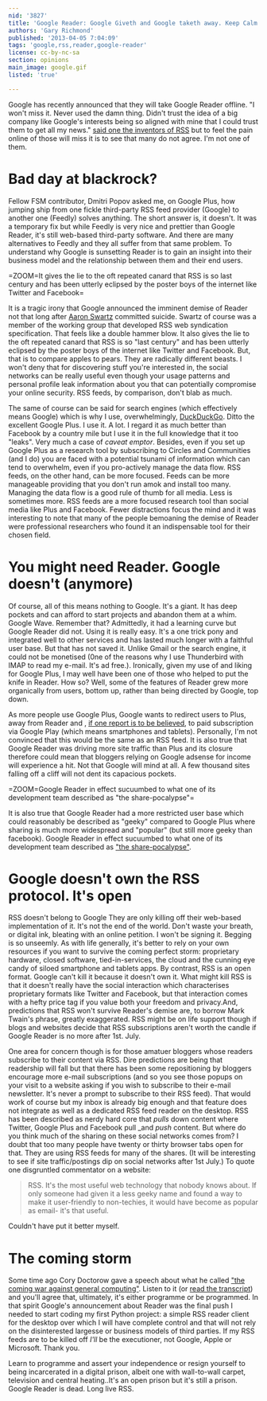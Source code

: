 ```yaml
---
nid: '3827'
title: 'Google Reader: Google Giveth and Google taketh away. Keep Calm and Carry On'
authors: 'Gary Richmond'
published: '2013-04-05 7:04:09'
tags: 'google,rss,reader,google-reader'
license: cc-by-nc-sa
section: opinions
main_image: google.gif
listed: 'true'

---
```

Google has recently announced that they will take Google Reader offline. "I won't miss it. Never used the damn thing. Didn't trust the idea of a big company like Google's interests being so aligned with mine that I could trust them to get all my news." [said one the inventors of RSS](http://threads2.scripting.com/2013/march/goodbyeGoogleReader) but to feel the pain online of those will miss it is to see that many do not agree. I'm not one of them.


# Bad day at blackrock?


Fellow FSM contributor, Dmitri Popov asked me, on Google Plus, how jumping ship from one fickle third-party RSS feed provider (Google) to another one (Feedly) solves anything. The short answer is, it doesn't. It was a temporary fix but while Feedly is very nice and prettier than Google Reader, it's still web-based third-party software. And there are many alternatives to Feedly and they all suffer from that same problem. To understand why Google is sunsetting Reader is to gain an insight into their business model and the relationship between them and their end users.

=ZOOM=It gives the lie to the oft repeated canard that RSS is so last century and has been utterly eclipsed by the poster boys of the internet like Twitter and Facebook=

It is a tragic irony that Google announced the imminent demise of Reader not that long after [Aaron Swartz](https://en.wikipedia.org/wiki/Aaron_Swartz) committed suicide. Swartz of course was a member of the working group that developed RSS web syndication specification. That feels like a double hammer blow. It also gives the lie to the oft repeated canard that RSS is so "last century" and has been utterly eclipsed by the poster boys of the internet like Twitter and Facebook. But, that is to compare apples to pears. They are radically different beasts. I won't deny that for discovering stuff you're interested in, the social networks can be really useful even though your usage patterns and personal profile leak information about you that can potentially compromise your online security. RSS feeds, by comparison, don't blab as much.

The same of course can be said for search engines (which effectively means Google) which is why I use, overwhelmingly, [DuckDuckGo](https://duckduckgo.com/privacy). Ditto the excellent Google Plus. I use it. A lot. I regard it as much better than Facebook by a country mile but I use it in the full knowledge that it too "leaks". Very much a case of _caveat emptor_. Besides, even if you set up Google Plus as a research tool by subscribing to Circles and Communities (and I do) you are faced with a potential tsunami of information which can tend to overwhelm, even if you pro-actively manage the data flow. RSS feeds, on the other hand, can be more focused. Feeds can be more manageable providing that you don't run amok and install too many. Managing the data flow is a good rule of thumb for all media. Less is sometimes more. RSS feeds are a more focused research tool than social media like Plus and Facebook. Fewer distractions focus the mind and it was interesting to note that many of the people bemoaning the demise of Reader were professional researchers who found it an indispensable tool for their chosen field.

# You might need Reader. Google doesn't (anymore)

Of course, all of this means nothing to Google. It's a giant. It has deep pockets and can afford to start projects and abandon them at a whim. Google Wave. Remember that? Admittedly, it had a learning curve but Google Reader did not. Using it is really easy. It's a one trick pony and integrated well to other services and has lasted much longer with a faithful user base. But that has not saved it. Unlike Gmail or the search engine, it could not be monetised (0ne of the reasons why I use Thunderbird with IMAP to read my e-mail. It's ad free.). Ironically, given my use of and liking for Google Plus, I may well have been one of those who helped to put the knife in Reader. How so? Well, some of the features of Reader grew more organically from users, bottom up, rather than being directed by Google, top down. 

As more people use Google Plus, Google wants to redirect users to Plus, away from Reader and , [if one report is to be believed](http://www.androidpolice.com/2013/03/15/introducing-google-play-news-a-newspaper-section-is-on-its-way-to-the-play-store/), to paid subscription via Google Play (which means smartphones and tablets). Personally, I'm not convinced that this would be the same as an RSS feed. It is also true that Google Reader was driving more site traffic than Plus and its closure therefore could mean that bloggers relying on Google adsense for income will experience a hit. Not that Google will mind at all. A few thousand sites falling off a cliff will not dent its capacious pockets.

=ZOOM=Google Reader in effect sucuumbed to what one of its development team described as "the share-pocalypse"=

It is also true that Google Reader had a more restricted user base which could reasonably be described as "geeky" compared to Google Plus where sharing is much more widespread and "popular" (but still more geeky than facebook). Google Reader in effect sucuumbed to what one of its development team described as ["the share-pocalypse"](http://thenextweb.com/google/2013/03/14/former-google-reader-product-manager-confirms-our-suspicions-its-demise-is-all-about-google/). 

# Google doesn't own the RSS protocol. It's open

RSS doesn't belong to Google They are only killing off their web-based implementation of it. It's not the end of the world. Don't waste your breath, or digital ink, bleating with an online petition. I won't be signing it. Begging is so unseemly. As with life generally, it's better to rely on your own resources if you want to survive the coming perfect storm: proprietary hardware, closed software, tied-in-services, the cloud and the cunning eye candy of siloed smartphone and tablets apps. By contrast, RSS is an open format. Google can't kill it because it doesn't own it. What might kill RSS is that it doesn't really have the social interaction which characterises proprietary formats like Twitter and Facebook, but that interaction comes with a hefty price tag if you value both your freedom and privacy.And, predictions that RSS won't survive Reader's demise are, to borrow Mark Twain's phrase, greatly exaggerated. RSS might be on life support though if blogs and websites decide that RSS subscriptions aren't worth the candle if Google Reader is no more after 1st. July. 

One area for concern though is for those amatuer bloggers whose readers subscribe to their content via RSS. Dire predictions are being that readership will fall but that there has been some repositioning by bloggers encourage more e-mail subscriptions (and so you see those popups on your visit to a website asking if you wish to subscribe to their e-mail newsletter. It's never a prompt to subscribe to their RSS feed). That would work of course but my inbox is already big enough and that feature does not integrate as well as a dedicated RSS feed reader on the desktop. RSS has been described as nerdy hard core that _pulls_ down content where Twitter, Google Plus and Facebook pull _and _push_ content. But where do you think much of the sharing on these social networks comes from? I doubt that too many people have twenty or thirty browser tabs open for that. They are using RSS feeds for many of the shares. (It will be interesting to see if site traffic/postings dip on social networks after 1st July.) To quote one disgruntled commentator on a website: 

> RSS. It's the most useful web technology that nobody knows about. If only someone had given it a less geeky name and found a way to make it user-friendly to non-techies, it would have become as popular as email- it's that useful.

Couldn't have put it better myself. 

# The coming storm

Some time ago Cory Doctorow gave a speech about what he called ["the coming war against general computing"](http://boingboing.net/2011/12/27/the-coming-war-on-general-purp.html). Listen to it (or [read the transcript](https://github.com/jwise/28c3-doctorow/blob/master/transcript.md)) and you'll agree that, ultimately, it's either programme or be programmed. In that spirit Google's announcement about Reader was the final push I needed to start coding my first Python project: a simple RSS reader client for the desktop over which I will have complete control and that will not rely on the  disinterested largesse or business models of third parties. If my RSS feeds are to be killed off _I'll_ be the executioner, not Google, Apple or Microsoft. Thank you. 

Learn to programme and assert your independence or resign yourself to being incarcerated in a digital prison, albeit one with wall-to-wall carpet, television and central heating..It's an open prison but it's still a prison. Google Reader is dead. Long live RSS.
 
